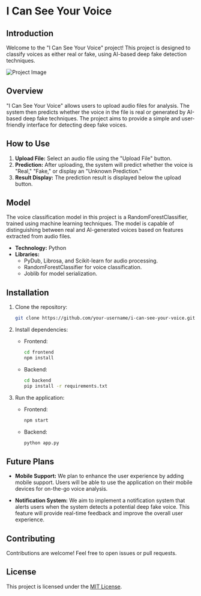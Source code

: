 # I Can See Your Voice

## Introduction

Welcome to the "I Can See Your Voice" project! This project is designed to classify voices as either real or fake, using AI-based deep fake detection techniques.

![Project Image](https://media.discordapp.net/attachments/821655672536956942/1185598972321079346/bf9f9dbd0e0c8564.png?ex=65903216&is=657dbd16&hm=8a73ff939d0291b9e44df5c951db93b366b4a7a0e2a09134366b5747f8ae954a&=&format=webp&quality=lossless&width=796&height=447)

## Overview

"I Can See Your Voice" allows users to upload audio files for analysis. The system then predicts whether the voice in the file is real or generated by AI-based deep fake techniques. The project aims to provide a simple and user-friendly interface for detecting deep fake voices.

## How to Use

1. **Upload File:** Select an audio file using the "Upload File" button.
2. **Prediction:** After uploading, the system will predict whether the voice is "Real," "Fake," or display an "Unknown Prediction."
3. **Result Display:** The prediction result is displayed below the upload button.

## Model

The voice classification model in this project is a RandomForestClassifier, trained using machine learning techniques. The model is capable of distinguishing between real and AI-generated voices based on features extracted from audio files.

- **Technology:** Python
- **Libraries:**
  - PyDub, Librosa, and Scikit-learn for audio processing.
  - RandomForestClassifier for voice classification.
  - Joblib for model serialization.

## Installation

1. Clone the repository:

    ```bash
    git clone https://github.com/your-username/i-can-see-your-voice.git
    ```

2. Install dependencies:

    - Frontend:

        ```bash
        cd frontend
        npm install
        ```

    - Backend:

        ```bash
        cd backend
        pip install -r requirements.txt
        ```

3. Run the application:

    - Frontend:

        ```bash
        npm start
        ```

    - Backend:

        ```bash
        python app.py
        ```

## Future Plans

- **Mobile Support:** We plan to enhance the user experience by adding mobile support. Users will be able to use the application on their mobile devices for on-the-go voice analysis.

- **Notification System:** We aim to implement a notification system that alerts users when the system detects a potential deep fake voice. This feature will provide real-time feedback and improve the overall user experience.

## Contributing

Contributions are welcome! Feel free to open issues or pull requests.

## License

This project is licensed under the [MIT License](LICENSE).
